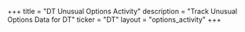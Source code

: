 +++
title = "DT Unusual Options Activity"
description = "Track Unusual Options Data for DT"
ticker = "DT"
layout = "options_activity"
+++

